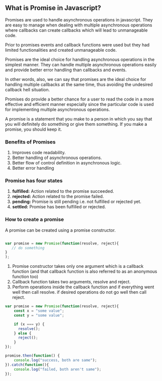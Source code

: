 ## What is Promise in Javascript?

Promises are used to handle asynchronous operations in javascript. They are easy to manage when dealing with multiple asynchronous operations where callbacks can create callbacks which will lead to unmanageable code. 

Prior to promises events and callback functions were used but they had limited functionalities and created unmanageable code. 

Promises are the ideal choice for handling asynchronous operations in the simplest manner. They can handle multiple asynchronous operations easily and provide better error handling than callbacks and events. 

In other words, also, we can say that promises are the ideal choice for handling multiple callbacks at the same time, thus avoiding the undesired callback hell situation. 

Promises do provide a better chance for a user to read the code in a more effective and efficient manner especially since the particular code is used for implementing multiple asynchronous operations. 

A promise is a statement that you make to a person in which you say that you will definitely do something or give them something. If you make a promise, you should keep it.

### Benefits of Promises
1. Improves code readability.
2. Better handling of asynchronous operations.
3. Better flow of control definition in asynchronous logic.
4. Better error handling

### Promise has four states
1. **fulfilled:** Action related to the promise succeeded.
2. **rejected:** Action related to the promise failed.
3. **pending:** Promise is still pending i.e. not fulfilled or rejected yet.
4. **settled:** Promise has been fulfilled or rejected.

### How to create a promise

A promise can be created using a promise constructor. 

```javascript

var promise = new Promise(function(resolve, reject){
   // do something
}
);

```

1. Promise constructor takes only one argument which is a callback function (and that callback function is also referred to as an anonymous function too)
2. Callback function takes two arguments, resolve and reject. 
3. Perform operations inside the callback function and if everything went well then call resolve. if desired operations do not go well then call reject. 

```javascript
var promise = new Promise(function(resolve, reject){
    const x = "some value";
    const y = "some value";

    if (x === y) {
      resolve();
    } else {
      reject();
    }
});

promise.then(function() {
    console.log("success, both are same");
}).catch(function(){
    console.log("failed, both aren't same");
});

```


